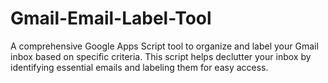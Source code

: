 # Gmail-Email-Label-Tool
A comprehensive Google Apps Script tool to organize and label your Gmail inbox based on specific criteria. This script helps declutter your inbox by identifying essential emails and labeling them for easy access.
